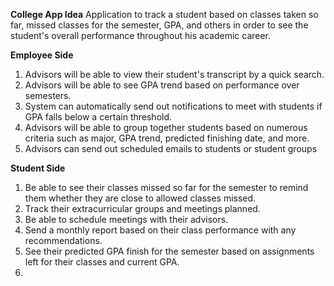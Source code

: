 **College App Idea**
Application to track a student based on classes taken so far, missed classes for the semester, GPA, and others in order to see the student's overall performance throughout his academic career. 

**Employee Side**
1. Advisors will be able to view their student's transcript by a quick search. 
2. Advisors will be able to see GPA trend based on performance over semesters. 
3. System can automatically send out notifications to meet with students if GPA falls below a certain threshold. 
4. Advisors will be able to group together students based on numerous criteria such as major, GPA trend, predicted finishing date, and more.
5. Advisors can send out scheduled emails to students or student groups

**Student Side**
1. Be able to see their classes missed so far for the semester to remind them whether they are close to allowed classes missed. 
2. Track their extracurricular groups and meetings planned.
3. Be able to schedule meetings with their advisors.
4. Send a monthly report based on their class performance with any recommendations.
5. See their predicted GPA finish for the semester based on assignments left for their classes and current GPA.
6. 